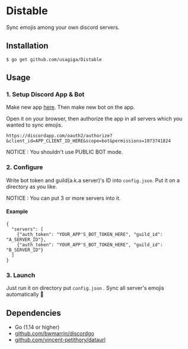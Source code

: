 # Distable
Sync emojis among your own discord servers.

## Installation

```shell script
$ go get github.com/usagiga/Distable
```

## Usage

### 1. Setup Discord App & Bot

Make new app [here](https://discordapp.com/developers/applications).
Then make new bot on the app.

Open it on your browser, then authorize the app in all servers which you wanted to sync emojis.

```
https://discordapp.com/oauth2/authorize?&client_id=APP_CLIENT_ID_HERE&scope=bot&permissions=1073741824
```

NOTICE : You shouldn't use PUBLIC BOT mode.


### 2. Configure

Write bot token and guild(a.k.a server)'s ID into `config.json`.
Put it on a directory as you like.

NOTICE : You can put 3 or more servers into it.

#### Example

```json:example
{
  "servers": [
    {"auth_token": "YOUR_APP'S_BOT_TOKEN_HERE", "guild_id": "A_SERVER_ID"},
    {"auth_token": "YOUR_APP'S_BOT_TOKEN_HERE", "guild_id": "B_SERVER_ID"}
  ]
}
```

### 3. Launch

Just run it on directory put `config.json` .
Sync all server's emojis automatically :tada:

## Dependencies

- Go (1.14 or higher)
- [github.com/bwmarrin/discordgo](https://github.com/bwmarrin/discordgo)
- [github.com/vincent-petithory/dataurl](https://github.com/vincent-petithory/dataurl)